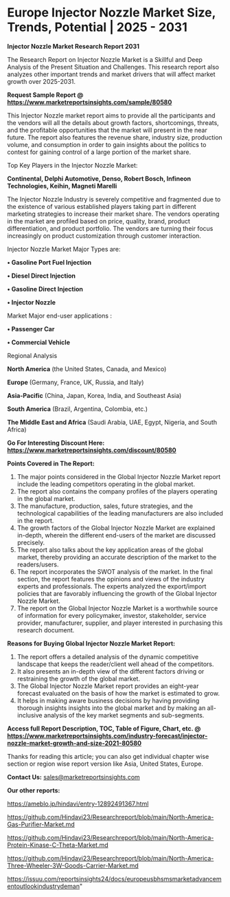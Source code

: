 # Europe Injector Nozzle Market Size, Trends, Potential | 2025 - 2031

<strong>Injector Nozzle Market Research Report 2031</strong>

The Research Report on Injector Nozzle Market is a Skillful and Deep Analysis of the Present Situation and Challenges. This research report also analyzes other important trends and market drivers that will affect market growth over 2025-2031.

<strong>Request Sample Report @ <a href=https://www.marketreportsinsights.com/sample/80580>https://www.marketreportsinsights.com/sample/80580</a></strong>

This Injector Nozzle market report aims to provide all the participants and the vendors will all the details about growth factors, shortcomings, threats, and the profitable opportunities that the market will present in the near future. The report also features the revenue share, industry size, production volume, and consumption in order to gain insights about the politics to contest for gaining control of a large portion of the market share.

Top Key Players in the Injector Nozzle Market:

<strong>Continental, Delphi Automotive, Denso, Robert Bosch, Infineon Technologies, Keihin, Magneti Marelli</strong>

The Injector Nozzle Industry is severely competitive and fragmented due to the existence of various established players taking part in different marketing strategies to increase their market share. The vendors operating in the market are profiled based on price, quality, brand, product differentiation, and product portfolio. The vendors are turning their focus increasingly on product customization through customer interaction.

Injector Nozzle Market Major Types are:

<strong>• Gasoline Port Fuel Injection

• Diesel Direct Injection

• Gasoline Direct Injection

• Injector Nozzle</strong>

Market Major end-user applications :

<strong>• Passenger Car

• Commercial Vehicle</strong>

Regional Analysis

</u><strong><b>North America</b></strong> (the United States, Canada, and Mexico)

<strong><b>Europe </b></strong>(Germany, France, UK, Russia, and Italy)

<strong><b>Asia-Pacific</b></strong> (China, Japan, Korea, India, and Southeast Asia)

<strong><b>South America</b></strong> (Brazil, Argentina, Colombia, etc.)

<strong><b>The Middle East and Africa</b></strong> (Saudi Arabia, UAE, Egypt, Nigeria, and South Africa)

<strong>Go For Interesting Discount Here: <a href=https://www.marketreportsinsights.com/discount/80580>https://www.marketreportsinsights.com/discount/80580</a></strong>

<strong>Points Covered in The Report:</strong>
<ol>
  <li>The major points considered in the Global Injector Nozzle Market report include the leading competitors operating in the global market.</li>
  <li>The report also contains the company profiles of the players operating in the global market.</li>
  <li>The manufacture, production, sales, future strategies, and the technological capabilities of the leading manufacturers are also included in the report.</li>
  <li>The growth factors of the Global Injector Nozzle Market are explained in-depth, wherein the different end-users of the market are discussed precisely.</li>
  <li>The report also talks about the key application areas of the global market, thereby providing an accurate description of the market to the readers/users.</li>
  <li>The report incorporates the SWOT analysis of the market. In the final section, the report features the opinions and views of the industry experts and professionals. The experts analyzed the export/import policies that are favorably influencing the growth of the Global Injector Nozzle Market.</li>
  <li>The report on the Global Injector Nozzle Market is a worthwhile source of information for every policymaker, investor, stakeholder, service provider, manufacturer, supplier, and player interested in purchasing this research document.</li>
</ol>
<strong>Reasons for Buying Global Injector Nozzle Market Report:</strong>

<ol>
  <li>The report offers a detailed analysis of the dynamic competitive landscape that keeps the reader/client well ahead of the competitors.</li>
  <li>It also presents an in-depth view of the different factors driving or restraining the growth of the global market.</li>
  <li>The Global Injector Nozzle Market report provides an eight-year forecast evaluated on the basis of how the market is estimated to grow.</li>
  <li>It helps in making aware business decisions by having providing thorough insights insights into the global market and by making an all-inclusive analysis of the key market segments and sub-segments.</li>
</ol>
<strong>Access full Report Description, TOC, Table of Figure, Chart, etc. @ <a href=https://www.marketreportsinsights.com/industry-forecast/injector-nozzle-market-growth-and-size-2021-80580>https://www.marketreportsinsights.com/industry-forecast/injector-nozzle-market-growth-and-size-2021-80580</a></strong>


Thanks for reading this article; you can also get individual chapter wise section or region wise report version like Asia, United States, Europe.

<strong>Contact Us:</strong>
sales@marketreportsinsights.com

<strong>Our other reports:</strong>

<a href=https://ameblo.jp/hindavi/entry-12892491367.html>https://ameblo.jp/hindavi/entry-12892491367.html</a>

<a href=https://github.com/Hindavi23/Researchreport/blob/main/North-America-Gas-Purifier-Market.md>https://github.com/Hindavi23/Researchreport/blob/main/North-America-Gas-Purifier-Market.md</a>

<a href=https://github.com/Hindavi23/Researchreport/blob/main/North-America-Protein-Kinase-C-Theta-Market.md>https://github.com/Hindavi23/Researchreport/blob/main/North-America-Protein-Kinase-C-Theta-Market.md</a>

<a href=https://github.com/Hindavi23/Researchreport/blob/main/North-America-Three-Wheeler-3W-Goods-Carrier-Market.md>https://github.com/Hindavi23/Researchreport/blob/main/North-America-Three-Wheeler-3W-Goods-Carrier-Market.md</a>

<a href=https://issuu.com/reportsinsights24/docs/europeusbhsmsmarketadvancementoutlookindustrydeman>https://issuu.com/reportsinsights24/docs/europeusbhsmsmarketadvancementoutlookindustrydeman</a>"
